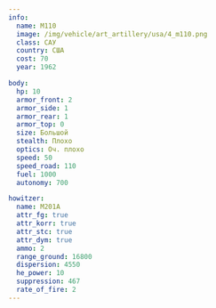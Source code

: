 ```yaml
---
info:
  name: M110
  image: /img/vehicle/art_artillery/usa/4_m110.png
  class: САУ
  country: США
  cost: 70
  year: 1962

body:
  hp: 10
  armor_front: 2
  armor_side: 1
  armor_rear: 1
  armor_top: 0
  size: Большой
  stealth: Плохо
  optics: Оч. плохо
  speed: 50
  speed_road: 110
  fuel: 1000
  autonomy: 700

howitzer:
  name: M201A
  attr_fg: true
  attr_korr: true
  attr_stc: true
  attr_dym: true
  ammo: 2
  range_ground: 16800
  dispersion: 4550
  he_power: 10
  suppression: 467
  rate_of_fire: 2
---
```

